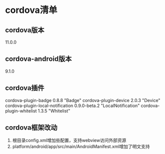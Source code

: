 # cordova清单

## cordova版本

11.0.0

## cordova-android版本

9.1.0

## cordova插件

cordova-plugin-badge 0.8.8 "Badge"
cordova-plugin-device 2.0.3 "Device"
cordova-plugin-local-notification 0.9.0-beta.2 "LocalNotification"
cordova-plugin-whitelist 1.3.5 "Whitelist"

## cordova框架改动

1. 根目录config.xml增加些配置，支持webview访问外部资源
2. platform/android/app/src/main/AndroidManifest.xml增加了明文支持
